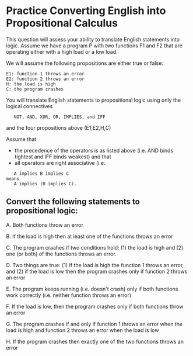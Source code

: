 # Practice Converting English into Propositional Calculus

This question will assess your ability to translate English statements into logic. 
Assume we have a program P with two functions F1 and F2 that are operating either with a high load or a low load. 

We will assume the following propositions are either true or false:
```
E1: function 1 throws an error
E2: function 2 throws an error
H: the load is high
C: the program crashes
```

You will translate English statements to propositional logic using only the logical connectives 
```
   NOT, AND, XOR, OR, IMPLIES, and IFF
```
and the four propositions above (E1,E2,H,C)

Assume that 
* the precedence of the operators is as listed above (i.e. AND binds tightest and IFF binds weakest) and that 
* all operators are right associative (i.e.
```
   A implies B implies C
means 
   A implies (B implies C).
```

## Convert the following statements to propositional logic:

A. Both functions throw an error

B. If the load is high then at least one of the functions throws an error

C. The program craahes if two conditions hold: (1) the load is high and (2) one (or both) of the functions throws an error.

D. Two things are true: (1) If the load is high the function 1 throws an error, and (2) if the load is low then the program crashes only if function 2 throws an error

E. The program keeps running (i.e. doesn't crash) only if both functions work correctly (i.e. neither function throws an error)

F. If the load is low, then the program crashes only if both functions throw an error

G. The program crashes if and only if function 1 throws an error when the load is high and function 2 throws an error when the load is low

H. If the program crashes then exactly one of the two functions throws an error
